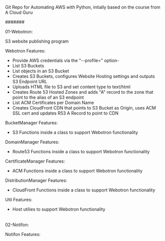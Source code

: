 Git Repo for Automating AWS with Python, intially based on the course from A Cloud Guru

#######

01-Webotron:

S3 website publishing program

Webotron Features:

- Provide AWS credentials via the "--profile=<profileName>" option- 
- List S3 Buckets
- List objects in an S3 Bucket
- Creates S3 Buckets, configures Website Hosting settings and outputs S3 Endpoint URL
- Uploads HTML file to S3 and set content type to text/html
- Creates Route 53 Hosted Zones and adds "A" record to the zone that point to the alias of an S3 endpoint
- List ACM Certificates per Domain Name
- Creates CloudFront CDN that points to S3 Bucket as Origin, uses ACM SSL cert and updates R53 A Record to point to CDN

BucketManager Features:

- S3 Functions inside a class to support Webotron functionality 

DomainManager Features:

- Route53 Functions inside a class to support Webotron functionality 

CertificateManager Features:

- ACM Functions inside a class to support Webotron functionality

DistributionManager Features:

- CloudFront Functions inside a class to support Webotron functionality

Util Features:

- Host utilies to support Webotron functionality 

######

02-Notifon:



Notifon Features:

